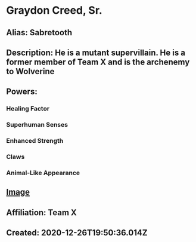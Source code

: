 # Graydon Creed, Sr.
## Alias: Sabretooth
## Description: He is a mutant supervillain. He is a former member of Team X and is the archenemy to Wolverine
## Powers:
### Healing Factor
### Superhuman Senses
### Enhanced Strength
### Claws
### Animal-Like Appearance
## [Image](https://cdn.glitch.com/6137de19-12c5-43e0-9704-2252d809dcfb%2FSabretooth.png)
## Affiliation: Team X
## Created: 2020-12-26T19:50:36.014Z